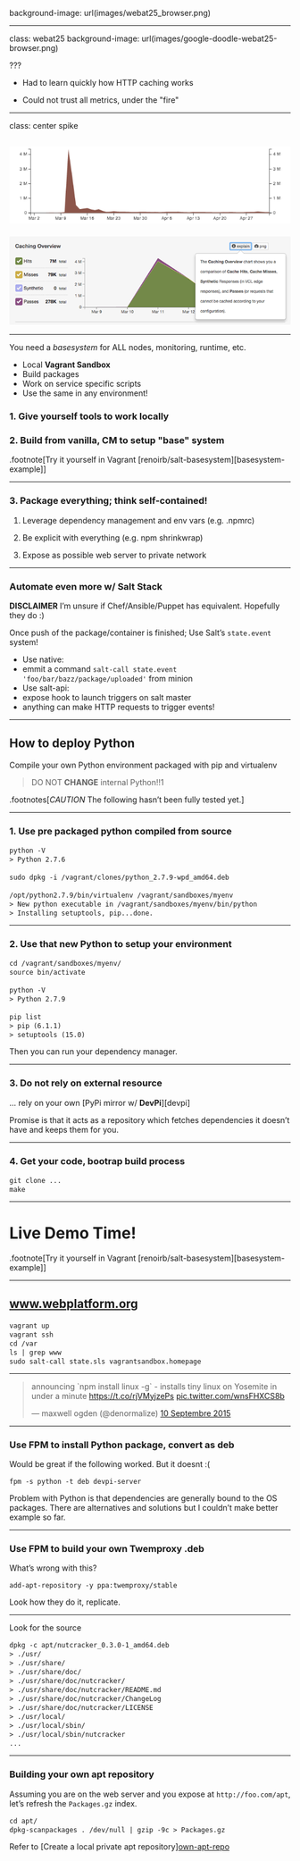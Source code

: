 background-image: url(images/webat25_browser.png)



---
class: webat25
background-image: url(images/google-doodle-webat25-browser.png)

???

- Had to learn quickly how HTTP caching works

- Could not trust all metrics, under the "fire"



---
class: center spike


![Requests burst during worldwide announcement of Web 25th anniversary, recorded by Piwik](images/webat25_requests_mar_may_2014.png)
--
![Requests between March 9th to 15, recorded by Fastly, the site's CDN](images/webat25-fastly-caching-overview-20140309.png)




---

You need a *basesystem* for ALL nodes, monitoring,
runtime, etc.

* Local **Vagrant Sandbox**
 * Build packages
 * Work on service specific scripts
* Use the same in any environment!

### 1. Give yourself tools to work locally

### 2. Build from vanilla, CM to setup "base" system

.footnote[Try it yourself in Vagrant [renoirb/salt-basesystem][basesystem-example]]

---
### 3. Package everything; think self-contained!

1. Leverage dependency management and env vars (e.g. .npmrc)

2. Be explicit with everything (e.g. npm shrinkwrap)

3. Expose as possible web server to private network





---
### Automate even more w/ Salt Stack

**DISCLAIMER** I’m unsure if Chef/Ansible/Puppet
has equivalent. Hopefully they do :)

Once push of the package/container is finished;
Use Salt’s `state.event` system!

* Use native:
 * emmit a command `salt-call state.event 'foo/bar/bazz/package/uploaded'` from minion
* Use salt-api:
 * expose hook to launch triggers on salt master
 * anything can make HTTP requests to trigger events!


---
##  How to deploy Python

Compile your own Python environment packaged
with pip and virtualenv

> DO NOT **CHANGE** internal Python!!1


.footnotes[*CAUTION* The following hasn’t been fully tested yet.]






---
### 1. Use pre packaged python compiled from source

```terminal
python -V
> Python 2.7.6

sudo dpkg -i /vagrant/clones/python_2.7.9-wpd_amd64.deb

/opt/python2.7.9/bin/virtualenv /vagrant/sandboxes/myenv
> New python executable in /vagrant/sandboxes/myenv/bin/python
> Installing setuptools, pip...done.
```




---
### 2. Use that new Python to setup your environment

```terminal
cd /vagrant/sandboxes/myenv/
source bin/activate

python -V
> Python 2.7.9

pip list
> pip (6.1.1)
> setuptools (15.0)
```

Then you can run your dependency manager.


---
### 3. Do not rely on external resource

... rely on your own [PyPi mirror w/ **DevPi**][devpi]

Promise is that it acts as a repository which fetches
dependencies it doesn’t have and keeps them for you.









---
### 4. Get your code, bootrap build process

```terminal
git clone ...
make
```









---
# Live Demo Time!

.footnote[Try it yourself in Vagrant [renoirb/salt-basesystem][basesystem-example]]



---
## www.webplatform.org

```terminal
vagrant up
vagrant ssh
cd /var
ls | grep www
sudo salt-call state.sls vagrantsandbox.homepage
```



---

<blockquote class="twitter-tweet" lang="en"><p lang="en" dir="ltr">announcing `npm install linux -g` - installs tiny linux on Yosemite in under a minute <a href="https://t.co/rjVMyjzePs">https://t.co/rjVMyjzePs</a> <a href="http://t.co/wnsFHXCS8b">pic.twitter.com/wnsFHXCS8b</a></p>&mdash; maxwell ogden (@denormalize) <a href="https://twitter.com/denormalize/status/642043310173913088">10 Septembre 2015</a></blockquote>



---
### Use FPM to install Python package, convert as deb

Would be great if the following worked. But it doesnt :(

```terminal
fpm -s python -t deb devpi-server
```

Problem with Python is that dependencies are generally bound to the OS packages. There are alternatives
and solutions but I couldn’t make better example so far.







---
### Use FPM to build your own Twemproxy .deb

What’s wrong with this?

    add-apt-repository -y ppa:twemproxy/stable

Look how they do it, replicate.








---
Look for the source

```terminal
dpkg -c apt/nutcracker_0.3.0-1_amd64.deb
> ./usr/
> ./usr/share/
> ./usr/share/doc/
> ./usr/share/doc/nutcracker/
> ./usr/share/doc/nutcracker/README.md
> ./usr/share/doc/nutcracker/ChangeLog
> ./usr/share/doc/nutcracker/LICENSE
> ./usr/local/
> ./usr/local/sbin/
> ./usr/local/sbin/nutcracker
...
```

---
### Building your own apt repository


Assuming you are on the web server and you expose
at `http://foo.com/apt`, let’s refresh
the `Packages.gz` index.

```terminal
cd apt/
dpkg-scanpackages . /dev/null | gzip -9c > Packages.gz
```

Refer to [Create a local private apt repository][own-apt-repo](https://help.ubuntu.com/community/Repositories/Personal)
